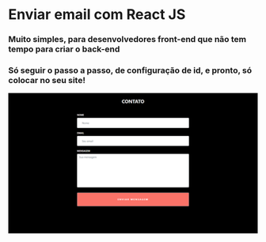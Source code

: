 # Enviar email com React JS

### Muito simples, para desenvolvedores front-end que não tem tempo para criar o back-end
### Só seguir o passo a passo, de configuração de id, e pronto, só colocar no seu site!

[![imagem de fundo](bg_md.png)](https://limaeduardocontato.netlify.app/)